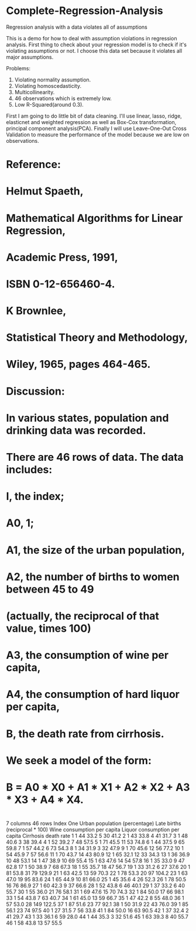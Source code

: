 # Complete-Regression-Analysis
Regression analysis with a data violates all of assumptions

This is a demo for how to deal with assumption violations in regression analysis. 
First thing to check about your regression model is to check if it's violating assumptions or not.
I choose this data set because it violates all major assumptions.

Problems:
1) Violating normality assumption.
2) Violating homoscedasticity.
3) Multicollinearity.
4) 46 observations which is extremely low.
5) Low R-Squared(around 0.3).

First I am going to do little bit of data cleaning.
I'll use linear, lasso, ridge, elasticnet and weighted regression as well as Box-Cox transformation, principal component analysis(PCA). 
Finally I will use Leave-One-Out Cross Validation to measure the performance of the model because we are low on observations.

#
#  Reference:
#
#    Helmut Spaeth,
#    Mathematical Algorithms for Linear Regression,
#    Academic Press, 1991,
#    ISBN 0-12-656460-4.
#
#    K Brownlee,
#    Statistical Theory and Methodology,
#    Wiley, 1965, pages 464-465.
#
#  Discussion:
#
#    In various states, population and drinking data was recorded.
#
#    There are 46 rows of data.  The data includes:
#
#      I,  the index;
#      A0, 1;
#      A1, the size of the urban population,
#      A2, the number of births to women between 45 to 49
#          (actually, the reciprocal of that value, times 100)
#      A3, the consumption of wine per capita,
#      A4, the consumption of hard liquor per capita,
#      B,  the death rate from cirrhosis.
#
#    We seek a model of the form:
#
#      B = A0 * X0 + A1 * X1 + A2 * X2 + A3 * X3 + A4 * X4.
#    
7 columns
46 rows
Index
One
Urban population (percentage)
Late births (reciprocal * 100)
Wine consumption per capita
Liquor consumption per capita
Cirrhosis death rate
 1  1  44  33.2   5   30   41.2
 2  1  43  33.8   4   41   31.7
 3  1  48  40.6   3   38   39.4
 4  1  52  39.2   7   48   57.5
 5  1  71  45.5  11   53   74.8
 6  1  44  37.5   9   65   59.8
 7  1  57  44.2   6   73   54.3
 8  1  34  31.9   3   32   47.9
 9  1  70  45.6  12   56   77.2
10  1  54  45.9   7   57   56.6
11  1  70  43.7  14   43   80.9
12  1  65  32.1  12   33   34.3
13  1  36  36.9  10   48   53.1
14  1  47  38.9  10   69   55.4
15  1  63  47.6  14   54   57.8
16  1  35  33.0   9   47   62.8
17  1  50  38.9   7   68   67.3
18  1  55  35.7  18   47   56.7
19  1  33  31.2   6   27   37.6
20  1  81  53.8  31   79  129.9
21  1  63  42.5  13   59   70.3
22  1  78  53.3  20   97  104.2
23  1  63  47.0  19   95   83.6
24  1  65  44.9  10   81   66.0
25  1  45  35.6   4   26   52.3
26  1  78  50.5  16   76   86.9
27  1  60  42.3   9   37   66.6
28  1  52  43.8   6   46   40.1
29  1  37  33.2   6   40   55.7
30  1  55  36.0  21   76   58.1
31  1  69  47.6  15   70   74.3
32  1  84  50.0  17   66   98.1
33  1  54  43.8   7   63   40.7
34  1  61  45.0  13   59   66.7
35  1  47  42.2   8   55   48.0
36  1  57  53.0  28  149  122.5
37  1  87  51.6  23   77   92.1
38  1  50  31.9  22   43   76.0
39  1  85  56.1  23   74   97.5
40  1  27  31.5   7   56   33.8
41  1  84  50.0  16   63   90.5
42  1  37  32.4   2   41   29.7
43  1  33  36.1   6   59   28.0
44  1  44  35.3   3   32   51.6
45  1  63  39.3   8   40   55.7
46  1  58  43.8  13   57   55.5
